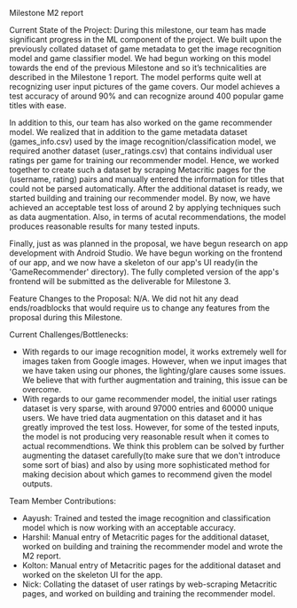 Milestone M2 report

Current State of the Project:
During this milestone, our team has made significant progress in the ML component of the project. We built upon the previously collated dataset of game metadata to get the image recognition model and game classifier model. We had begun working on this model towards the end of the previous Milestone and so it’s technicalities are described in the Milestone 1 report. The model performs quite well at recognizing user input pictures of the game covers. Our model achieves a test accuracy of around 90% and can recognize around 400 popular game titles with ease.

In addition to this, our team has also worked on the game recommender model. We realized that in addition to the game metadata dataset (games_info.csv) used by the image recognition/classification model, we required another dataset (user_ratings.csv) that contains individual user ratings per game for training our recommender model. Hence, we worked together to create such a dataset by scraping Metacritic pages for the (username, rating) pairs and manually entered the information for titles that could not be parsed automatically. After the additional dataset is ready, we started building and training our recommender model. By now, we have achieved an acceptable test loss of around 2 by applying techniques such as data augmentation. Also, in terms of acutal recommendations, the model produces reasonable results for many tested inputs. 

Finally, just as was planned in the proposal, we have begun research on app development with Android Studio. We have begun working on the frontend of our app, and we now have a skeleton of our app's UI ready(in the 'GameRecommender' directory). The fully completed version of the app's frontend will be submitted as the deliverable for Milestone 3.

Feature Changes to the Proposal:
N/A. We did not hit any dead ends/roadblocks that would require us to change any features from the proposal during this Milestone.

Current Challenges/Bottlenecks:
-    With regards to our image recognition model, it works extremely well for images taken from Google images. However, when we input images that we have taken using our phones, the lighting/glare causes some issues. We believe that with further augmentation and training, this issue can be overcome.
-    With regards to our game recommender model, the initial user ratings dataset is very sparse, with around 97000 entries and 60000 unique users. We have tried data augmentation on this dataset and it has greatly improved the test loss. However, for some of the tested inputs, the model is not producing very reasonable result when it comes to actual recommendtions. We think this problem can be solved by further augmenting the dataset carefully(to make sure that we don't introduce some sort of bias) and also by using more sophisticated method for making decision about which games to recommend given the model outputs.

Team Member Contributions:
-    Aayush: Trained and tested the image recognition and classification model which is now working with an acceptable accuracy.
-    Harshil: Manual entry of Metacritic pages for the additional dataset, worked on building and training the recommender model and wrote the M2 report.
-    Kolton: Manual entry of Metacritic pages for the additional dataset and worked on the skeleton UI for the app.
-    Nick: Collating the dataset of user ratings by web-scraping Metacritic pages, and worked on building and training the recommender model.

